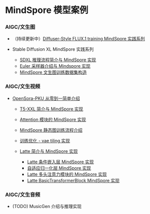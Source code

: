 # MindSpore 模型案例


### AIGC/文生图

- （持续更新中）[Diffuser-Style FLUX.1 training MindSpore 实践系列](flux.1/flux_diffusers_style_training_on_mindspore.md)
   

- Stable Diffusion XL MindSpore 实践系列
    - [SDXL 推理流程简介与 MindSpore 实现](.sdxl/sdxl_infer.md)
    - [Euler 采样器介绍与 Mindspore 实现](.sdxl/sampler_implement.md)
    - [MindSpore 文生图训练数据集构造](./sdxl/create_text2image_datasets.md)


### AIGC/文生视频

- [OpenSora-PKU 从零到一简单介绍](./opensora-pku/opensora-pku%20implemented%20from%20scratch.md)
    - [T5-XXL 简介与 MindSpore 实现](./opensora-pku/T5_implement.md)
    - [Attention 模块的 MindSpore 实现](./opensora-pku/attention_module_implement.md)
    - [MindSpore 静态图训练流程介绍](./opensora-pku/docs/MindSpore%20static%20graph%20training%20process%20introduction.md)
    - [训练优化 - vae tiling 实现](./opensora-pku/docs/vae_tiling_implement.md)

    - [Latte 简介与 MindSpore 实现](./opensora-pku/latte_implemented_from_scratch.md)
        - [Latte 条件嵌入层 MindSpore 实现](./opensora-pku/latte_embedding_modules_implement.md)
        - [自适应归一化层 MindSpore 实现](./opensora-pku/latte_adalayernorm_implement.md)
        - [Latte 多头注意力模块的 MindSpore 实现](./opensora-pku/latte_mha_implement.md)
        - [Latte BasicTransformerBlock MindSpore 实现](./opensora-pku/latte_transformerblock_implement.md)
    
### AIGC/文生音频

- (TODO) MusicGen 介绍与推理实现
